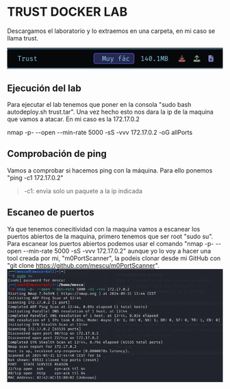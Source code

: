 # TRUST DOCKER LAB
Descargamos el laboratorio y lo extraemos en una carpeta, en mi caso se llama trust.

![Trust lab pic](https://github.com/mescu/Dockerlabs/blob/main/trust/images/trustlabpic.png)

## Ejecución del lab
Para ejecutar el lab tenemos que poner en la consola "sudo bash autodeploy.sh trust.tar".
Una vez hecho esto nos dara la ip de la maquina que vamos a atacar. En mi caso es la 172.17.0.2

nmap -p- --open --min-rate 5000 -sS -vvv 172.17.0.2 -oG allPorts

## Comprobación de ping
Vamos a comprobar si hacemos ping con la máquina.
Para ello ponemos "ping -c1 172.17.0.2"
> -c1: envia solo un paquete a la ip indicada

## Escaneo de puertos
Ya que tenemos conecitividad con la maquina vamos a escanear los puertos abiertos de la maquina, primero tenemos que ser root "sudo su".
Para escanear los puertos abiertos podemos usar el comando "nmap -p- --open --min-rate 5000 -sS -vvv 172.17.0.2" aunque yo lo voy a hacer una tool creada por mi, "m0PortScanner", la podeis clonar desde mi GitHub con "git clone https://github.com/mescu/m0PortScanner".
![Nmap pic](https://github.com/mescu/Dockerlabs/blob/main/trust/images/nmap.png)
